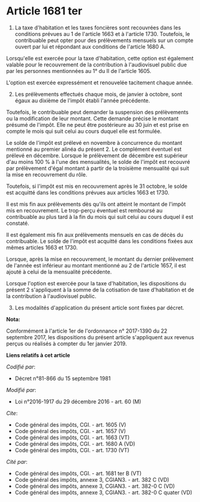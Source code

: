 # Article 1681 ter

1. La taxe d'habitation et les taxes foncières sont recouvrées dans les conditions prévues au 1 de l'article 1663 et à
l'article 1730. Toutefois, le contribuable peut opter pour des prélèvements mensuels sur un compte ouvert par lui et
répondant aux conditions de l'article 1680 A. 

Lorsqu'elle est exercée pour la taxe d'habitation, cette option est également valable pour le recouvrement de la contribution
à l'audiovisuel public due par les personnes mentionnées au 1° du II de l'article 1605. 

L'option est exercée expressément et renouvelée tacitement chaque année. 

2. Les prélèvements effectués chaque mois, de janvier à octobre, sont égaux au dixième de l'impôt établi l'année précédente. 

Toutefois, le contribuable peut demander la suspension des prélèvements ou la modification de leur montant. Cette demande
précise le montant présumé de l'impôt. Elle ne peut être postérieure au 30 juin et est prise en compte le mois qui suit celui
au cours duquel elle est formulée. 

Le solde de l'impôt est prélevé en novembre à concurrence du montant mentionné au premier alinéa du présent 2. Le complément
éventuel est prélevé en décembre. Lorsque le prélèvement de décembre est supérieur d'au moins 100 % à l'une des mensualités,
le solde de l'impôt est recouvré par prélèvement d'égal montant à partir de la troisième mensualité qui suit la mise en
recouvrement du rôle. 

Toutefois, si l'impôt est mis en recouvrement après le 31 octobre, le solde est acquitté dans les conditions prévues aux
articles 1663 et 1730. 

Il est mis fin aux prélèvements dès qu'ils ont atteint le montant de l'impôt mis en recouvrement. Le trop-perçu éventuel est
remboursé au contribuable au plus tard à la fin du mois qui suit celui au cours duquel il est constaté. 

Il est également mis fin aux prélèvements mensuels en cas de décès du contribuable. Le solde de l'impôt est acquitté dans les
conditions fixées aux mêmes articles 1663 et 1730. 

Lorsque, après la mise en recouvrement, le montant du dernier prélèvement de l'année est inférieur au montant mentionné au 2
de l'article 1657, il est ajouté à celui de la mensualité précédente. 

Lorsque l'option est exercée pour la taxe d'habitation, les dispositions du présent 2 s'appliquent à la somme de la
cotisation de taxe d'habitation et de la contribution à l'audiovisuel public. 

3. Les modalités d'application du présent article sont fixées par décret.

**Nota:**

Conformément à l'article 1er de l'ordonnance n° 2017-1390 du 22 septembre 2017, les dispositions du présent article
s'appliquent aux revenus perçus ou réalisés à compter du 1er janvier 2019.

**Liens relatifs à cet article**

_Codifié par_:

  - Décret n°81-866 du 15 septembre 1981

_Modifié par_:

  - Loi n°2016-1917 du 29 décembre 2016 - art. 60 (M)

_Cite_:

  - Code général des impôts, CGI. - art. 1605 (V)
  - Code général des impôts, CGI. - art. 1657 (V)
  - Code général des impôts, CGI. - art. 1663 (VT)
  - Code général des impôts, CGI. - art. 1680 A (VD)
  - Code général des impôts, CGI. - art. 1730 (VT)

_Cité par_:

  - Code général des impôts, CGI. - art. 1681 ter B (VT)
  - Code général des impôts, annexe 3, CGIAN3. - art. 382 C (VD)
  - Code général des impôts, annexe 3, CGIAN3. - art. 382-0 C (VD)
  - Code général des impôts, annexe 3, CGIAN3. - art. 382-0 C quater (VD)
